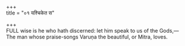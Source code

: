 +++  
title = "०१ यश्चिकेत स"  

+++  
FULL wise is he who hath discerned: let him speak to us of the Gods,—  
The man whose praise-songs Varuṇa the beautiful, or Mitra, loves.  
